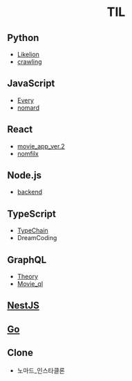 <h1 align="center">  
    TIL
</h1>

## Python

- [Likelion](https://github.com/kimhan0421/TIL/tree/master/Study_python)
- [crawling](https://github.com/kimhan0421/TIL/tree/master/Study_python/movie_crawling)

## JavaScript

- [Every](https://github.com/kimhan0421/TIL/tree/master/JavaScript/Every_c)
- [nomard](https://github.com/kimhan0421/TIL/tree/master/JavaScript/nomard)

## React

- [movie_app_ver.2](https://github.com/kimhan0421/TIL/blob/master/React/movie_app_ver.2/Theory.md)
- [nomfilx](https://github.com/kimhan0421/TIL/tree/master/React/nomfilx)

## Node.js

- [backend](https://github.com/kimhan0421/TIL/tree/master/Node/blog-backend)

## TypeScript

- [TypeChain](https://github.com/kimhan0421/TIL/tree/master/TypeScript/TypeChain)
- DreamCoding

## GraphQL

- [Theory](https://github.com/kimhan0421/TIL/blob/master/GraphQL/Theory.md)
- [Movie_ql](https://github.com/kimhan0421/TIL/tree/master/GraphQL/Movie_ql)

## [NestJS](https://github.com/kimhan0421/TIL/tree/master/NestJS)

## [Go](https://github.com/kimhan0421/TIL/tree/master/GO)
## Clone
- 노마드_인스타클론
